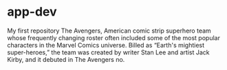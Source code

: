 # app-dev
My first repository
 The Avengers, American comic strip superhero team whose frequently changing roster often included some of the most popular characters in the Marvel Comics universe. Billed as “Earth's mightiest super-heroes,” the team was created by writer Stan Lee and artist Jack Kirby, and it debuted in The Avengers no.
